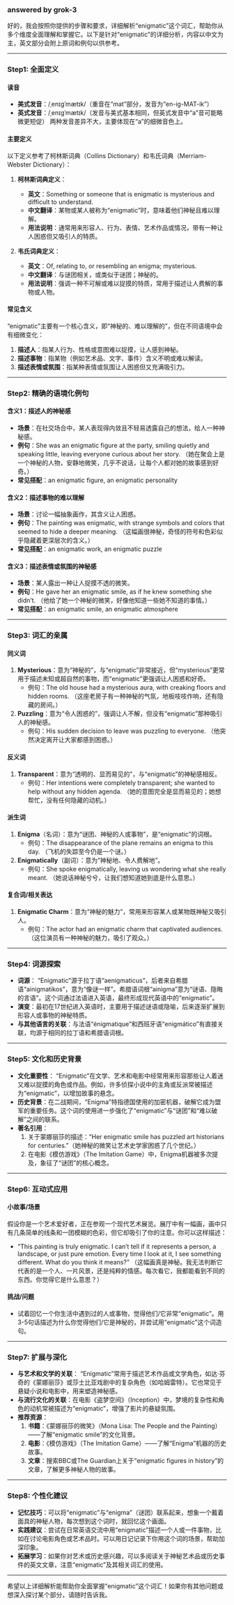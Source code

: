 ### answered by grok-3
好的，我会按照你提供的步骤和要求，详细解析“enigmatic”这个词汇，帮助你从多个维度全面理解和掌握它。以下是针对“enigmatic”的详细分析，内容以中文为主，英文部分会附上原词和例句以供参考。

---

### Step1: 全面定义

#### 读音
- **美式发音**：/ˌenɪɡˈmætɪk/（重音在“mat”部分，发音为“en-ig-MAT-ik”）
- **英式发音**：/ˌenɪɡˈmætɪk/（发音与美式基本相同，但英式发音中“a”音可能略微更短促）
两种发音差异不大，主要体现在“a”的细微音色上。

#### 主要定义
以下定义参考了柯林斯词典（Collins Dictionary）和韦氏词典（Merriam-Webster Dictionary）：
1. **柯林斯词典定义**：
   - **英文**：Something or someone that is enigmatic is mysterious and difficult to understand.
   - **中文翻译**：某物或某人被称为“enigmatic”时，意味着他们神秘且难以理解。
   - **用法说明**：通常用来形容人、行为、表情、艺术作品或情况，带有一种让人困惑但又吸引人的特质。

2. **韦氏词典定义**：
   - **英文**：Of, relating to, or resembling an enigma; mysterious.
   - **中文翻译**：与谜团相关，或类似于谜团；神秘的。
   - **用法说明**：强调一种不可解或难以捉摸的特质，常用于描述让人费解的事物或人物。

#### 常见含义
“enigmatic”主要有一个核心含义，即“神秘的、难以理解的”，但在不同语境中会有细微变化：
1. **描述人**：指某人行为、性格或意图难以捉摸，让人感到神秘。
2. **描述事物**：指某物（例如艺术品、文字、事件）含义不明或难以解读。
3. **描述表情或氛围**：指某种表情或氛围让人困惑但又充满吸引力。

---

### Step2: 精确的语境化例句

#### 含义1：描述人的神秘感
- **场景**：在社交场合中，某人表现得内敛且不轻易透露自己的想法，给人一种神秘感。
- **例句**：She was an enigmatic figure at the party, smiling quietly and speaking little, leaving everyone curious about her story.
  （她在聚会上是一个神秘的人物，安静地微笑，几乎不说话，让每个人都对她的故事感到好奇。）
- **常见搭配**：an enigmatic figure, an enigmatic personality

#### 含义2：描述事物的难以理解
- **场景**：讨论一幅抽象画作，其含义让人困惑。
- **例句**：The painting was enigmatic, with strange symbols and colors that seemed to hide a deeper meaning.
  （这幅画很神秘，奇怪的符号和色彩似乎隐藏着更深层次的含义。）
- **常见搭配**：an enigmatic work, an enigmatic puzzle

#### 含义3：描述表情或氛围的神秘感
- **场景**：某人露出一种让人捉摸不透的微笑。
- **例句**：He gave her an enigmatic smile, as if he knew something she didn’t.
  （他给了她一个神秘的微笑，好像他知道一些她不知道的事情。）
- **常见搭配**：an enigmatic smile, an enigmatic atmosphere

---

### Step3: 词汇的亲属

#### 同义词
1. **Mysterious**：意为“神秘的”，与“enigmatic”非常接近，但“mysterious”更常用于描述未知或超自然的事物，而“enigmatic”更强调让人困惑和好奇。
   - 例句：The old house had a mysterious aura, with creaking floors and hidden rooms.
     （这座老房子有一种神秘的气氛，地板吱吱作响，还有隐藏的房间。）
2. **Puzzling**：意为“令人困惑的”，强调让人不解，但没有“enigmatic”那种吸引人的神秘感。
   - 例句：His sudden decision to leave was puzzling to everyone.
     （他突然决定离开让大家都感到困惑。）

#### 反义词
1. **Transparent**：意为“透明的、显而易见的”，与“enigmatic”的神秘感相反。
   - 例句：Her intentions were completely transparent; she wanted to help without any hidden agenda.
     （她的意图完全是显而易见的；她想帮忙，没有任何隐藏的动机。）

#### 派生词
1. **Enigma**（名词）：意为“谜团、神秘的人或事物”，是“enigmatic”的词根。
   - 例句：The disappearance of the plane remains an enigma to this day.
     （飞机的失踪至今仍是一个谜。）
2. **Enigmatically**（副词）：意为“神秘地、令人费解地”。
   - 例句：She spoke enigmatically, leaving us wondering what she really meant.
     （她说话神秘兮兮，让我们想知道她到底是什么意思。）

#### 复合词/相关表达
1. **Enigmatic Charm**：意为“神秘的魅力”，常用来形容某人或某物既神秘又吸引人。
   - 例句：The actor had an enigmatic charm that captivated audiences.
     （这位演员有一种神秘的魅力，吸引了观众。）

---

### Step4: 词源探索

- **词源**： “Enigmatic”源于拉丁语“aenigmaticus”，后者来自希腊语“ainigmatikos”，意为“像谜一样”。希腊语词根“ainigma”意为“谜语、隐晦的言语”。这个词通过法语进入英语，最终形成现代英语中的“enigmatic”。
- **演变**：最初在17世纪进入英语时，主要用于描述谜语或隐喻，后来逐渐扩展到形容人或事物的神秘特质。
- **与其他语言的关联**：与法语“énigmatique”和西班牙语“enigmático”有直接关联，均源于相同的拉丁语和希腊语词根。

---

### Step5: 文化和历史背景

- **文化重要性**： “Enigmatic”在文学、艺术和电影中经常用来形容那些让人着迷又难以捉摸的角色或作品。例如，许多侦探小说中的主角或反派常被描述为“enigmatic”，以增加故事的悬念。
- **历史背景**：在二战期间，“Enigma”特指德国使用的加密机器，破解它成为盟军的重要任务。这个词的使用进一步强化了“enigmatic”与“谜团”和“难以破解”之间的联系。
- **著名引用**：
  1. 关于蒙娜丽莎的描述：“Her enigmatic smile has puzzled art historians for centuries.”（她神秘的微笑让艺术史学家困惑了几个世纪。）
  2. 在电影《模仿游戏》（The Imitation Game）中，Enigma机器被多次提及，象征了“谜团”的核心概念。

---

### Step6: 互动式应用

#### 小故事/场景
假设你是一个艺术爱好者，正在参观一个现代艺术展览。展厅中有一幅画，画中只有几条简单的线条和一团模糊的色彩，但它却吸引了你的注意。你可以这样描述：
- “This painting is truly enigmatic. I can’t tell if it represents a person, a landscape, or just pure emotion. Every time I look at it, I see something different. What do you think it means?”
  （这幅画真是神秘。我无法判断它代表的是一个人、一片风景，还是纯粹的情感。每次看它，我都能看到不同的东西。你觉得它是什么意思？）

#### 挑战/问题
- 试着回忆一个你生活中遇到过的人或事物，觉得他们/它非常“enigmatic”。用3-5句话描述为什么你觉得他们/它是神秘的，并尝试用“enigmatic”这个词造句。

---

### Step7: 扩展与深化

- **与艺术和文学的关联**： “Enigmatic”常用于描述艺术作品或文学角色，如达·芬奇的《蒙娜丽莎》或莎士比亚戏剧中的复杂角色（如哈姆雷特）。它也常见于悬疑小说和电影中，用来塑造神秘感。
- **与流行文化的关联**：在电影《盗梦空间》（Inception）中，梦境的复杂性和角色的动机常被描述为“enigmatic”，增强了影片的悬疑氛围。
- **推荐资源**：
  1. **书籍**：《蒙娜丽莎的微笑》（Mona Lisa: The People and the Painting）——了解“enigmatic smile”的文化背景。
  2. **电影**：《模仿游戏》（The Imitation Game）——了解“Enigma”机器的历史故事。
  3. **文章**：搜索BBC或The Guardian上关于“enigmatic figures in history”的文章，了解更多神秘人物的故事。

---

### Step8: 个性化建议

- **记忆技巧**：可以将“enigmatic”与“enigma”（谜团）联系起来，想象一个戴着面具的神秘人物，每次想到这个词时，就回忆这个画面。
- **实践建议**：尝试在日常英语交流中用“enigmatic”描述一个人或一件事物，比如在讨论电影角色或艺术品时。可以用日记记录下你用这个词的场景，帮助加深印象。
- **拓展学习**：如果你对艺术或历史感兴趣，可以多阅读关于神秘艺术品或历史事件的英文文章，注意“enigmatic”及其相关词汇的使用。

---

希望以上详细解析能帮助你全面掌握“enigmatic”这个词汇！如果你有其他问题或想深入探讨某个部分，请随时告诉我。